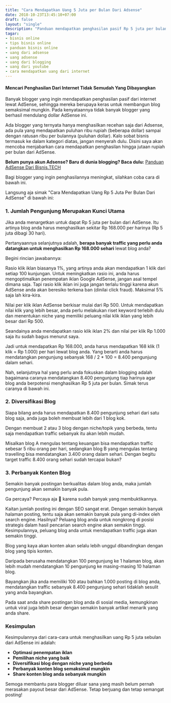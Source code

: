 ```yaml
---
title: "Cara Mendapatkan Uang 5 Juta per Bulan Dari Adsense"
date: 2018-10-23T13:45:10+07:00
draft: false
layout: "single"
description: "Panduan mendapatkan penghasilan pasif Rp 5 juta per bulan dari AdSense. Dijelaskan langkah demi langkah, siapapun saja bisa."
tagar:
- bisnis online
- tips bisnis online
- panduan bisnis online
- uang dari adsense
- uang adsense
- uang dari blogging
- uang dari youtube
- cara mendapatkan uang dari internet
---
```


#### Mencari Penghasilan Dari Internet Tidak Semudah Yang Dibayangkan

Banyak blogger yang ingin mendapatkan penghasilan pasif dari internet lewat AdSense, sehingga mereka berupaya keras untuk membangun blog semaksimal mungkin. Pada kenyataannya tidak banyak blogger yang berhasil mendulang dollar AdSense ini. 

Ada blogger yang ternyata hanya menghasilkan recehan saja dari Adsense, ada pula yang mendapatkan  puluhan ribu rupiah (beberapa dollar) sampai dengan  ratusan ribu per bulannya (puluhan dollar). Kalo sobat bisnis termasuk ke dalam kategori diatas, jangan menyerah dulu. Disini saya akan mencoba menjabarkan cara mendapatkan penghasilan hingga jutaan rupiah per bulan dari AdSense.

**Belum punya akun Adsense? Baru di dunia blogging? Baca dulu:** [Panduan AdSense Dari Bisnis.TECH](../)

Bagi blogger yang ingin penghasilannya meningkat, silahkan coba cara di bawah ini.

Langsung aja simak "Cara Mendapatkan Uang Rp 5 Juta Per Bulan Dari AdSense" di bawah ini:

### 1. Jumlah Pengunjung Merupakan Kunci Utama

Jika anda menargetkan untuk dapat Rp 5 juta per bulan dari AdSense. Itu artinya blog anda harus menghasilkan sekitar Rp 168.000 per harinya (Rp 5 juta dibagi 30 hari).

Pertanyaannya selanjutnya adalah, **berapa banyak traffic yang perlu anda datangkan untuk menghasilkan Rp 168.000 sehari** lewat blog anda?

Begini rincian jawabannya:

Rasio klik iklan biasanya 1%, yang artinya anda akan mendapatkan 1 klik dari setiap 100 kunjungan. Untuk meningkatkan rasio ini, anda harus mengoptimalkan penempatan iklan Google AdSense, jangan asal tempel dimana saja. Tapi rasio klik iklan ini juga jangan terlalu tinggi karena akun AdSense anda akan beresiko terkena ban (dinilai click fraud). Maksimal 5% saja lah kira-kira.

Nilai per klik iklan AdSense berkisar mulai dari Rp 500. Untuk mendapatkan nilai klik yang lebih besar, anda perlu melakukan riset keyword terlebih dulu dan menentukan niche yang memiliki peluang nilai klik iklan yang lebih besar dari Rp 500.

Seandainya anda mendapatkan rasio klik iklan 2% dan nilai per klik Rp 1.000 saja itu sudah bagus menurut saya.

Jadi untuk mendapatkan Rp 168.000, anda harus mendapatkan 168 klik (1 klik = Rp 1.000) per hari lewat blog anda. Yang berarti anda harus mendatangkan pengunjung sebanyak 168 / 2 * 100 = 8.400 pengunjung dalam sehari.

Nah, selanjutnya hal yang perlu anda fokuskan dalam blogging adalah bagaimana caranya mendatangkan 8.400 pengunjung tiap harinya agar blog anda berpotensi menghasilkan Rp 5 juta per bulan. Simak terus caranya di bawah ini.

### 2. Diversifikasi Blog

Siapa bilang anda harus mendapatkan 8.400 pengunjung sehari dari satu blog saja, anda juga boleh membuat lebih dari 1 blog kok.

Dengan membuat 2 atau 3 blog dengan niche/topik yang berbeda, tentu saja mendapatkan traffic sebanyak itu akan lebih mudah.

Misalkan blog A mengulas tentang keuangan bisa mendapatkan traffic sebesar 5 ribu orang per hari, sedangkan blog B yang mengulas tentang travelling bisa mendatangkan 3.400 orang dalam sehari. Dengan begitu target traffic 8.400 orang sehari sudah tercapai bukan?

### 3. Perbanyak Konten Blog

Semakin banyak postingan berkualitas dalam blog anda, maka jumlah pengunjung akan semakin banyak pula.

Ga percaya? Percaya aja 🙂 karena sudah banyak yang membuktikannya.

Kaitan jumlah posting ini dengan SEO sangat erat. Dengan semakin banyak halaman posting, tentu saja akan semakin banyak pula yang di-index oleh search engine. Hasilnya? Peluang blog anda untuk nongkrong di posisi strategis dalam hasil pencarian search engine akan semakin tinggi. Kesimpulannya, peluang blog anda untuk mendapatkan traffic juga akan semakin tinggi.

Blog yang kaya akan konten akan selalu lebih unggul dibandingkan dengan blog yang tipis konten.

Daripada berusaha mendatangkan 100 pengunjung ke 1 halaman blog, akan lebih mudah mendatangkan 10 pengunjung ke masing-masing 10 halaman blog.

Bayangkan jika anda memiliki 100 atau bahkan 1.000 posting di blog anda, mendatangkan traffic sebanyak 8.400 pengunjung sehari tidaklah sesulit yang anda bayangkan.

Pada saat anda share postingan blog anda di sosial media, kemungkinan untuk viral juga lebih besar dengan semakin banyak artikel menarik yang anda share.

### Kesimpulan

Kesimpulannya dari cara-cara untuk menghasilkan uang Rp 5 juta sebulan dari AdSense ini adalah:

* **Optimasi penempatan iklan**
* **Pemilihan niche yang baik**
* **Diversifikasi blog dengan niche yang berbeda**
* **Perbanyak konten blog semaksimal mungkin**
* **Share konten blog anda sebanyak mungkin**

Semoga membantu para blogger diluar sana yang masih belum pernah merasakan payout besar dari AdSense. Tetap berjuang dan tetap semangat posting!

